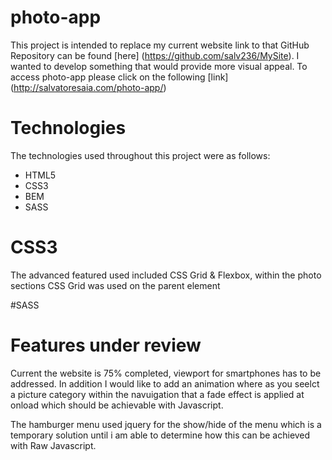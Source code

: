 # photo-app

This project is intended to replace my current website link to that GitHub Repository can be found [here] (https://github.com/salv236/MySite). I wanted to develop something that would provide more visual appeal. To access photo-app please click on the following [link] (http://salvatoresaia.com/photo-app/)

# Technologies

The technologies used throughout this project were as follows:

* HTML5
* CSS3
* BEM
* SASS

# CSS3

The advanced featured used included CSS Grid & Flexbox, 
within the photo sections CSS Grid was used on the parent element

#SASS

# Features under review

Current the website is 75% completed, viewport for smartphones has to be addressed. In addition I would like to add an animation where as you seelct a picture category within the navuigation that a fade effect is applied at onload which should be achievable with Javascript. 

The hamburger menu used jquery for the show/hide of the menu which is a temporary solution until i am able to determine how this can be achieved with Raw Javascript.